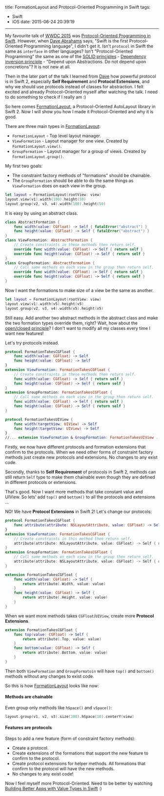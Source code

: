 title: FormationLayout and Protocol-Oriented Programming in Swift
tags:
  - Swift
  - iOS
date: 2015-06-24 20:39:19
---

My favourite talk of [WWDC 2015][1] was [Protocol-Oriented Programming in Swift][2]. However, when [Dave Abrahams][3] says, "Swift is the first Protocol-Oriented Programming language", I didn't get it. Isn't `protocol` in Swift the same as `interface` in other languages? Isn't "Protocol-Oriented Programming" the same as one of the [SOLID principles][4] - [Dependency inversion principle][5] - "Depend upon Abstractions. Do not depend upon concretions"? It is not new at all.Then in the later part of the talk I learned from [Dave][3] how powerful protocol is in Swift 2, especially **Self Requirement** and **Protocol Extensions**, and why we should use protocols instead of classes for abstraction.  I felt excited and already Protocol-Oriented myself after watching the talk. I need to do something to check if I really am :)So here comes [FormationLayout][6], a Protocol-Oriented AutoLayout library in Swift 2. Now I will show you how I made it Protocol-Oriented and why it is good.<!-- more -->There are three main types in [FormationLayout][6]: - `FormationLayout` - Top level layout manager. - `ViewFormation` - Layout manager for one view. Created by `FormationLayout.view()`.- `GroupFormation` - Layout manager for a group of views. Created by `FormationLayout.group()`.My first two goals: - The constraint factory methods of "formations" should be chainable.- The `GroupFormation` should be able to do the same things as `ViewFormation` does on each view in the group.```swiftlet layout = FormationLayout(rootView: view)layout.view(v1).width(100).height(50)layout.group(v2, v3, v4).width(100).height(50)```It is easy by using an abstract class. ```swiftclass AbstractFormation {    func width(value: CGFloat) -> Self { fatalError("abstract") }    func height(value: CGFloat) -> Self { fatalError("abstract") }}class ViewFormation: AbstractFormation {    // Create constraints in these methods then return self.    override func width(value: CGFloat) -> Self { return self }    override func height(value: CGFloat) -> Self { return self }}class GroupFormation: AbstractFormation {    // Call same methods on each view in the group then return self.    override func width(value: CGFloat) -> Self { return self }    override func height(value: CGFloat) -> Self { return self }}```Now I want the formations to make size of a view be the same as another. ```swiftlet layout = FormationLayout(rootView: view)layout.view(v1).width(v5).height(v5)layout.group(v2, v3, v4).width(v5).height(v5)```Still easy. Add another two abstract methods in the abstract class and make the two formation types override them, right? Wait, how about the [open/closed principle][7]? I don't want to modify all my classes every time I want new features!Let's try protocols instead.```swiftprotocol FormationTakesCGFloat {    func width(value: CGFloat) -> Self    func height(value: CGFloat) -> Self}extension ViewFormation: FormationTakesCGFloat {    // Create constraints in these methods then return self.    func width(value: CGFloat) -> Self { return self }    func height(value: CGFloat) -> Self { return self }}extension GroupFormation: FormationTakesCGFloat {    // Call same methods on each view in the group then return self.    func width(value: CGFloat) -> Self { return self }    func height(value: CGFloat) -> Self { return self }}protocol FormationTakesUIView {    func width(targetView: UIView) -> Self    func height(targetView: UIView) -> Self}//... extension ViewFormation & GroupFormation: FormationTakesUIView ...```Firstly, we now have different protocols and formation extensions that confirm to the protocols. When we need other forms of constraint factory methods just create new protocols and extensions. No changes to any exist code.Secondly, thanks to **Self Requirement** of protocols in Swift 2, methods can still return `Self` type to make them chainable even though they are defined in different protocols or extensions. That's good. Now I want more methods that take constant value and UIView. So lets' add `top()` and `bottom()` to all the protocols and extensions ...NO! We have **Protocol Extensions** in Swift 2! Let's change our protocols: ```swiftprotocol FormationTakesCGFloat {    func attribute(attribute: NSLayoutAttribute, value: CGFloat) -> Self}extension ViewFormation: FormationTakesCGFloat {    // Create constraints in this method then return self.    attribute(attribute: NSLayoutAttribute, value: CGFloat) -> Self { return self }}extension GroupFormation: FormationTakesCGFloat {    // Call same methods on each view in the group then return self.    attribute(attribute: NSLayoutAttribute, value: CGFloat) -> Self { return self }}extension FormationTakesCGFloat {    func width(value: CGFloat) -> Self {        return attribute(.Width, value: value)    }    func height(value: CGFloat) -> Self {        return attribute(.Height, value: value)    }    }```When we want more methods takes `CGFloat`/`UIView`, create more **Protocol Extensions**.```swiftextension FormationTakesCGFloat {    func top(value: CGFloat) -> Self {        return attribute(.Top, value: value)    }    func bottom(value: CGFloat) -> Self {        return attribute(.Bottom, value: value)    }    }```Then both `ViewFormation` and `GroupFormatoin` will have `top()` and `bottom()` methods without any changes to exist code.So this is how [FormationLayout][6] looks like now: #### Methods are chainableEven group only methods like `hSpace()` and `vSpace()`:```swiftlayout.group(v1, v2, v3).size(100).hSpace(10).centerY(view)```#### Features are protocols Steps to add a new feature (form of constraint factory methods): - Create a protocol.- Create extensions of the formations that support the new feature to confirm to the protocol.- Create protocol extensions for helper methods. All formations that confirm to the protocol will have the new methods.- No changes to any exist code!

Now I feel myself more Protocol-Oriented. Need to be better by watching [Building Better Apps with Value Types in Swift][8] :)[1]: https://developer.apple.com/videos/wwdc/2015/[2]: https://developer.apple.com/videos/wwdc/2015/?id=408[3]: https://twitter.com/daveabrahams[4]: https://en.wikipedia.org/wiki/SOLID_(object-oriented_design)[5]: https://en.wikipedia.org/wiki/Dependency_inversion_principle[6]: https://github.com/evan-liu/FormationLayout[7]: https://en.wikipedia.org/wiki/Open/closed_principle[8]: https://developer.apple.com/videos/wwdc/2015/?id=414